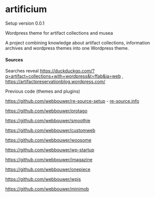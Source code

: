 # artificium

Setup version 0.0.1

Wordpress theme for artifact collections and musea

A project combining knowledge about artifact collections, information archives and wordpress themes into one Wordpress theme.

#### Sources

Searches reveal https://duckduckgo.com/?q=artifact+collections+with+wordpress&t=ffab&ia=web , https://artifactpreservationblog.wordpress.com/

Previous code (themes and plugins)

https://github.com/webbouwer/re-source-setup - [re-source.info](https://www.re-source.info/)

https://github.com/webbouwer/protago

https://github.com/webbouwer/smoothie

https://github.com/webbouwer/customweb

https://github.com/webbouwer/woosome

https://github.com/webbouwer/wp-startup

https://github.com/webbouwer/imagazine

https://github.com/webbouwer/onepiece

https://github.com/webbouwer/wpjs

https://github.com/webbouwer/minimob

